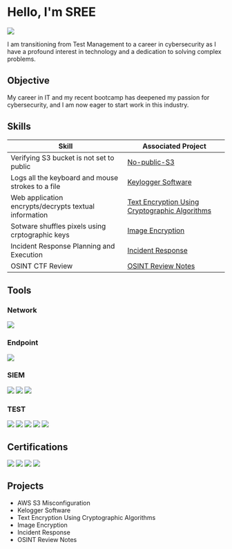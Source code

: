 # Hello, I'm SREE
<a href="www.linkedin.com/in/sreeparna-gupta-81a0a13"><img src="https://img.shields.io/badge/-LinkedIn-0072b1?&style=for-the-badge&logo=linkedin&logoColor=white" /></a>

I am transitioning from Test Management to a career in cybersecurity as I have a profound interest in technology and a dedication to solving complex problems.

## Objective


My career in IT and my recent bootcamp has deepened my passion for cybersecurity, and I am now eager to start work in this industry.

## Skills


| Skill                                         | Associated Project         |
|-----------------------------------------------|----------------------------|
| Verifying S3 bucket is not set to public              | <a href="https://github.com/CryptoQ212/no-public-s3)">No-public-S3</a>|
| Logs all the keyboard and mouse strokes to a file     | <a href="https://google.com">Keylogger Software</a>|
| Web application encrypts/decrypts textual information | <a href="https://google.com">Text Encryption Using Cryptographic Algorithms</a>|
| Sotware shuffles pixels using crptographic keys       | <a href="https://google.com">Image Encryption</a>|
| Incident Response Planning and Execution              | <a href="https://google.com">Incident Response</a>|
| OSINT CTF  Review                                     | <a href="https://google.com">OSINT Review Notes</a>|         

## Tools

### Network
<div>
    <img src="https://img.shields.io/badge/-Wireshark-1679A7?&style=for-the-badge&logo=Wireshark&logoColor=white" />
    
  
  </div>

### Endpoint
<div>
    <img src="https://img.shields.io/badge/-Microsoft_Defender-00A4EF?&style=for-the-badge&logo=Microsoft&logoColor=white" />
 </div>

### SIEM
<div>
    <img src="https://img.shields.io/badge/-Microsoft_Sentinel-0078D4?&style=for-the-badge&logo=Microsoft&logoColor=white" />
    <img src="https://img.shields.io/badge/-Splunk-000000?&style=for-the-badge&logo=Splunk&logoColor=white" />
    <img src="https://img.shields.io/badge/-QRadar-005571?&style=for-the-badge&logo=QRadar&logoColor=white" />
</div>

### TEST
<div>
    <img src="https://img.shields.io/badge/-Qualys-777BB4?&style=for-the-badge&logo=Qualys&logoColor=white" />
    <img src="https://img.shields.io/badge/-VMAS-000000?&style=for-the-badge&logo=VMASlogoColor=white" />
    <img src="https://img.shields.io/badge/-Nessus-000000?&style=for-the-badge&logo=Nessus&logoColor=white" />
    <img src="https://img.shields.io/badge/-SAST Sonarcube-777BB4?&style=for-the-badge&logo=Zeek&logoColor=white" />
    <img src="https://img.shields.io/badge/-Nmap-EF3B2D?&style=for-the-badge&logo=Nmap&logoColor=white" />
   <div>

## Certifications

<div>
<img src="https://img.shields.io/badge/-Security%2B-FF0000?&style=for-the-badge&logo=CompTIA&logoColor=white" />
<img src="https://img.shields.io/badge/-CCSK-007ACC?&style=for-the-badge&logo=CloudSecurityAlliance&logoColor=white" />
<img src="https://img.shields.io/badge/-CISMP-4D4D4D?&style=for-the-badge&logo=BCS&logoColor=white" />
<img src="https://img.shields.io/badge/-ISO 27001-006400?&style=for-the-badge&logoColor=white" />
</div>

## Projects
- AWS S3 Misconfiguration 
- Kelogger Software
- Text Encryption Using Cryptographic Algorithms
- Image Encryption
- Incident Response
- OSINT Review Notes

